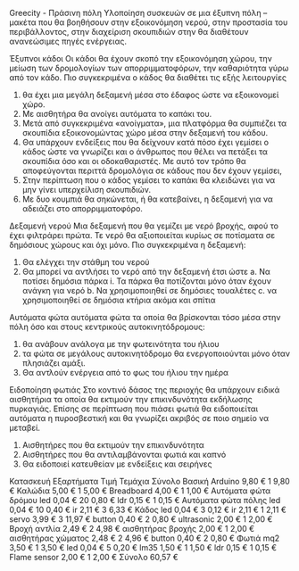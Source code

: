 Greecity - Πράσινη πόλη
Υλοποίηση συσκευών σε μια έξυπνη πόλη – μακέτα που θα βοηθήσουν στην εξοικονόμηση νερού, στην προστασία του περιβάλλοντος, στην διαχείριση σκουπιδιών στην  θα διαθέτουν ανανεώσιμες πηγές ενέργειας.

Έξυπνοι κάδοι
Οι κάδοι θα έχουν σκοπό την εξοικονόμηση χώρου, την μείωση των δρομολογίων των απορριμματοφόρων, την καθαριότητα γύρω από τον κάδο. Πιο συγκεκριμένα ο κάδος θα διαθέτει τις εξής λειτουργίες
1.	θα έχει μια μεγάλη δεξαμενή μέσα στο έδαφος ώστε να εξοικονομεί χώρο.
2.	Με αισθητήρα θα ανοίγει αυτόματα το καπάκι του.
3.	Μετά από συγκεκριμένα «ανοίγματα», μια πλατφόρμα θα συμπιέζει τα σκουπίδια εξοικονομώντας χώρο μέσα στην δεξαμενή του κάδου.
4.	Θα υπάρχουν ενδείξεις που θα δείχνουν κατά πόσο έχει γεμίσει ο κάδος ώστε να γνωρίζει και ο άνθρωπος που θέλει να πετάξει τα σκουπίδια όσο και οι οδοκαθαριστές. Με αυτό τον τρόπο θα αποφεύγονται περιττά δρομολόγια σε κάδους που δεν έχουν γεμίσει,
5.	Στην περίπτωση που ο κάδος γεμίσει το καπάκι θα κλειδώνει για να μην γίνει υπερχείλιση σκουπιδιών.
6.	Με δυο κουμπιά θα σηκώνεται, ή θα κατεβαίνει, η δεξαμενή για να αδειάζει στο απορριμματοφόρο.

Δεξαμενή νερού
Μια δεξαμενή που θα γεμίζει με νερό βροχής, αφού το έχει φιλτράρει πρώτα. Τε νερό θα αξιοποιείται κυρίως σε ποτίσματα σε δημόσιους χώρους και όχι μόνο. Πιο συγκεκριμένα η δεξαμενή:
1.	Θα ελέγχει την στάθμη του νερού
2.	Θα μπορεί να αντλήσει το νερό από την δεξαμενή έτσι ώστε
a.	Να ποτίσει δημόσια πάρκα
i.	Τα πάρκα θα ποτίζονται μόνο όταν έχουν ανάγκη για νερό
b.	Να χρησιμοποιηθεί σε δημόσιες τουαλέτες
c.	να χρησιμοποιηθεί σε δημόσια κτήρια ακόμα και σπίτια

Αυτόματα φώτα
αυτόματα φώτα τα οποία θα βρίσκονται τόσο μέσα στην πόλη όσο και στους κεντρικούς αυτοκινητόδρομους:
1.	θα ανάβουν ανάλογα με την φωτεινότητα του ήλιου
2.	τα φώτα σε μεγάλους αυτοκινητόδρομο θα ενεργοποιούνται μόνο όταν πλησιάζει αμάξι.
3.	Θα αντλούν ενέργεια από το φως του ήλιου την ημέρα

Ειδοποίηση φωτιάς
Στο κοντινό δάσος της περιοχής θα υπάρχουν ειδικά αισθητήρια τα οποία θα εκτιμούν την επικινδυνότητα εκδήλωσης πυρκαγιάς. Επίσης σε περίπτωση που πιάσει φωτιά θα ειδοποιείται αυτόματα η πυροσβεστική και θα γνωρίζει ακριβός σε ποιο σημείο να μεταβεί.
1.	Αισθητήρες που θα εκτιμούν την επικινδυνότητα
2.	Αισθητήρες που θα αντιλαμβάνονται φωτιά και καπνό
3.	Θα ειδοποιεί κατευθείαν με ενδείξεις και σειρήνες

Κατασκευή	Εξαρτήματα	Τιμή	Τεμάχια	Σύνολο
Βασική	Arduino	   9,80 € 	1	       9,80 € 
	Καλώδια	   5,00 € 	1	       5,00 € 
	Breadboard	   4,00 € 	1	       1,00 € 
Αυτόματα φώτα δρόμου	led	   0,04 € 	20	       0,80 € 
	ldr	   0,15 € 	1	       0,15 € 
Αυτόματα φώτα πόλης	led	   0,04 € 	10	       0,40 € 
	ir	   2,11 € 	3	       6,33 € 
Κάδος	led	   0,04 € 	3	       0,12 € 
	ir	   2,11 € 	1	       2,11 € 
	servo	   3,99 € 	3	    11,97 € 
	button	   0,40 € 	2	       0,80 € 
	ultrasonic	   2,00 € 	1	       2,00 € 
Βροχή	αντλία	   2,49 € 	2	       4,98 € 
	αισθητήρας βροχής	   2,00 € 	1	       2,00 € 
	αισθητήρας χώματος	   2,48 € 	2	       4,96 € 
	button	   0,40 € 	2	       0,80 € 
Φωτιά	mq2	   3,50 € 	1	       3,50 € 
	led	   0,04 € 	5	       0,20 € 
	lm35	   1,50 € 	1	       1,50 € 
	ldr	   0,15 € 	1	       0,15 € 
	Flame sensor	   2,00 € 	1	       2,00 € 
Σύνολο	    60,57 € 

